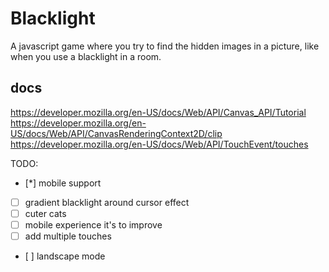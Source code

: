 # Blacklight

A javascript game where you try to find the hidden images in a picture, like when you use a blacklight in a room.


## docs

https://developer.mozilla.org/en-US/docs/Web/API/Canvas_API/Tutorial
https://developer.mozilla.org/en-US/docs/Web/API/CanvasRenderingContext2D/clip
https://developer.mozilla.org/en-US/docs/Web/API/TouchEvent/touches

TODO: 
- [*] mobile support
- [ ] gradient blacklight around cursor effect
- [ ] cuter cats
- [ ] mobile experience it's to improve
- [ ] add multiple touches
- [ ] landscape mode
